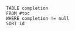 
`````dataview

TABLE completion
FROM #toc
WHERE completion != null
SORT id
`````



















